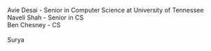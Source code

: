 Avie Desai - Senior in Computer Science at University of Tennessee <br/>
Naveli Shah - Senior in CS <br/> 
Ben Chesney - CS <br/> <br/>
Surya <br/>
